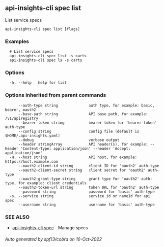 ## api-insights-cli spec list

List service specs

```
api-insights-cli spec list [flags]
```

### Examples

```
  # List service specs
  api-insights-cli spec list -s carts
  api-insights-cli spec ls -s carts
```

### Options

```
  -h, --help   help for list
```

### Options inherited from parent commands

```
      --auth-type string              auth type, for example: basic, bearer, oauth2
      --base-path string              API base path, for example: /v1/apiregistry
      --bearer-token string           bearer token for 'bearer-token' auth-type
      --config string                 config file (default is $HOME/.api-insights.yaml)
      --debug                         verbose output
      --header stringArray            API header(s), for example: --header 'Content-Type: application/json' --header 'Accept: application/json'
  -H, --host string                   API host, for example: https://host.example.com
      --oauth2-client-id string       client ID for 'oauth2' auth-type
      --oauth2-client-secret string   client secret for 'oauth2' auth-type
      --oauth2-grant-type string      grant type for 'oauth2' auth-type, for example: client_credentials
      --oauth2-token-url string       token URL for 'oauth2' auth-type
      --password string               password for 'basic' auth-type
  -s, --service string                service id or nameId for api spec
      --username string               username for 'basic' auth-type
```

### SEE ALSO

* [api-insights-cli spec](api-insights-cli_spec.md)	 - Manage specs

###### Auto generated by spf13/cobra on 10-Oct-2022
